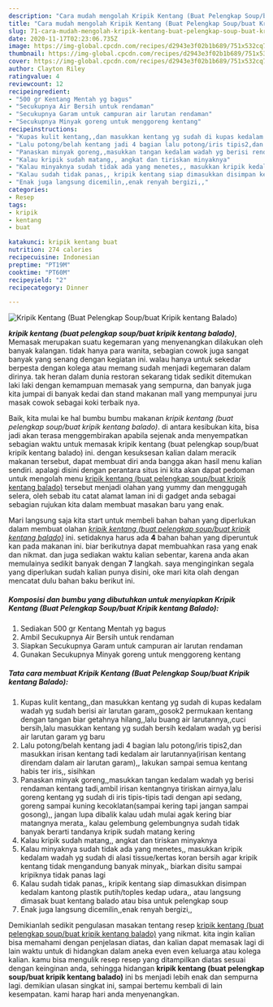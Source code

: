```yaml
---
description: "Cara mudah mengolah Kripik Kentang (Buat Pelengkap Soup/buat Kripik kentang Balado) Lezat"
title: "Cara mudah mengolah Kripik Kentang (Buat Pelengkap Soup/buat Kripik kentang Balado) Lezat"
slug: 71-cara-mudah-mengolah-kripik-kentang-buat-pelengkap-soup-buat-kripik-kentang-balado-lezat
date: 2020-11-17T02:23:06.735Z
image: https://img-global.cpcdn.com/recipes/d2943e3f02b1b689/751x532cq70/kripik-kentang-buat-pelengkap-soupbuat-kripik-kentang-balado-foto-resep-utama.jpg
thumbnail: https://img-global.cpcdn.com/recipes/d2943e3f02b1b689/751x532cq70/kripik-kentang-buat-pelengkap-soupbuat-kripik-kentang-balado-foto-resep-utama.jpg
cover: https://img-global.cpcdn.com/recipes/d2943e3f02b1b689/751x532cq70/kripik-kentang-buat-pelengkap-soupbuat-kripik-kentang-balado-foto-resep-utama.jpg
author: Clayton Riley
ratingvalue: 4
reviewcount: 12
recipeingredient:
- "500 gr Kentang Mentah yg bagus"
- "Secukupnya Air Bersih untuk rendaman"
- "Secukupnya Garam untuk campuran air larutan rendaman"
- "Secukupnya Minyak goreng untuk menggoreng kentang"
recipeinstructions:
- "Kupas kulit kentang,,dan masukkan kentang yg sudah di kupas kedalam wadah yg sudah berisi air larutan garam,,gosok2 permukaan kentang dengan tangan biar getahnya hilang,,lalu buang air larutannya,,cuci bersih,lalu masukkan kentang yg sudah bersih kedalam wadah yg berisi air larutan garam yg baru"
- "Lalu potong/belah kentang jadi 4 bagian lalu potong/iris tipis2,dan masukkan irisan kentang tadi kedalam air larutannya(irisan kentang direndam dalam air larutan garam),, lakukan sampai semua kentang habis ter iris,, sisihkan"
- "Panaskan minyak goreng,,masukkan tangan kedalam wadah yg berisi rendaman kentang tadi,ambil irisan kentangnya tiriskan airnya,lalu goreng kentang yg sudah di iris tipis-tipis tadi dengan api sedang, goreng sampai kuning kecoklatan(sampai kering tapi jangan sampai gosong),, jangan lupa dibalik kalau udah mulai agak kering biar matangnya merata,, kalau gelembung gelembungnya sudah tidak banyak berarti tandanya kripik sudah matang kering"
- "Kalau kripik sudah matang,, angkat dan tiriskan minyaknya"
- "Kalau minyaknya sudah tidak ada yang menetes,, masukkan kripik kedalam wadah yg sudah di alasi tissue/kertas koran bersih agar kripik kentang tidak mengandung banyak minyak,, biarkan disitu sampai kripiknya tidak panas lagi"
- "Kalau sudah tidak panas,, kripik kentang siap dimasukkan disimpan kedalam kantong plastik putih/toples kedap udara,, atau langsung dimasak buat kentang balado atau bisa untuk pelengkap soup"
- "Enak juga langsung dicemilin,,enak renyah bergizi,,"
categories:
- Resep
tags:
- kripik
- kentang
- buat

katakunci: kripik kentang buat 
nutrition: 274 calories
recipecuisine: Indonesian
preptime: "PT19M"
cooktime: "PT60M"
recipeyield: "2"
recipecategory: Dinner

---
```



![Kripik Kentang (Buat Pelengkap Soup/buat Kripik kentang Balado)](https://img-global.cpcdn.com/recipes/d2943e3f02b1b689/751x532cq70/kripik-kentang-buat-pelengkap-soupbuat-kripik-kentang-balado-foto-resep-utama.jpg)

<b><i>kripik kentang (buat pelengkap soup/buat kripik kentang balado)</i></b>, Memasak merupakan suatu kegemaran yang menyenangkan dilakukan oleh banyak kalangan. tidak hanya para wanita, sebagian cowok juga sangat banyak yang senang dengan kegiatan ini. walau hanya untuk sekedar berpesta dengan kolega atau memang sudah menjadi kegemaran dalam dirinya. tak heran dalam dunia restoran sekarang tidak sedikit ditemukan laki laki dengan kemampuan memasak yang sempurna, dan banyak juga kita jumpai di banyak kedai dan stand makanan mall yang mempunyai juru masak cowok sebagai koki terbaik nya.



Baik, kita mulai ke hal bumbu bumbu makanan <i>kripik kentang (buat pelengkap soup/buat kripik kentang balado)</i>. di antara kesibukan kita, bisa jadi akan terasa menggembirakan apabila sejenak anda menyempatkan sebagian waktu untuk memasak kripik kentang (buat pelengkap soup/buat kripik kentang balado) ini. dengan kesuksesan kalian dalam meracik makanan tersebut, dapat membuat diri anda bangga akan hasil menu kalian sendiri. apalagi disini dengan perantara situs ini kita akan dapat pedoman untuk mengolah menu <u>kripik kentang (buat pelengkap soup/buat kripik kentang balado)</u> tersebut menjadi olahan yang yummy dan menggugah selera, oleh sebab itu catat alamat laman ini di gadget anda sebagai sebagian rujukan kita dalam membuat masakan baru yang enak.


Mari langsung saja kita start untuk membeli bahan bahan yang diperlukan dalam membuat olahan <u><i>kripik kentang (buat pelengkap soup/buat kripik kentang balado)</i></u> ini. setidaknya harus ada <b>4</b> bahan bahan yang diperuntuk kan pada makanan ini. biar berikutnya dapat membuahkan rasa yang enak dan nikmat. dan juga sediakan waktu kalian sebentar, karena anda akan memulainya sedikit banyak dengan <b>7</b> langkah. saya menginginkan segala yang diperlukan sudah kalian punya disini, oke mari kita olah dengan mencatat dulu bahan baku berikut ini.

<!--inarticleads1-->

##### Komposisi dan bumbu yang dibutuhkan untuk menyiapkan Kripik Kentang (Buat Pelengkap Soup/buat Kripik kentang Balado):

1. Sediakan 500 gr Kentang Mentah yg bagus
1. Ambil Secukupnya Air Bersih untuk rendaman
1. Siapkan Secukupnya Garam untuk campuran air larutan rendaman
1. Gunakan Secukupnya Minyak goreng untuk menggoreng kentang




<!--inarticleads2-->

##### Tata cara membuat Kripik Kentang (Buat Pelengkap Soup/buat Kripik kentang Balado):

1. Kupas kulit kentang,,dan masukkan kentang yg sudah di kupas kedalam wadah yg sudah berisi air larutan garam,,gosok2 permukaan kentang dengan tangan biar getahnya hilang,,lalu buang air larutannya,,cuci bersih,lalu masukkan kentang yg sudah bersih kedalam wadah yg berisi air larutan garam yg baru
1. Lalu potong/belah kentang jadi 4 bagian lalu potong/iris tipis2,dan masukkan irisan kentang tadi kedalam air larutannya(irisan kentang direndam dalam air larutan garam),, lakukan sampai semua kentang habis ter iris,, sisihkan
1. Panaskan minyak goreng,,masukkan tangan kedalam wadah yg berisi rendaman kentang tadi,ambil irisan kentangnya tiriskan airnya,lalu goreng kentang yg sudah di iris tipis-tipis tadi dengan api sedang, goreng sampai kuning kecoklatan(sampai kering tapi jangan sampai gosong),, jangan lupa dibalik kalau udah mulai agak kering biar matangnya merata,, kalau gelembung gelembungnya sudah tidak banyak berarti tandanya kripik sudah matang kering
1. Kalau kripik sudah matang,, angkat dan tiriskan minyaknya
1. Kalau minyaknya sudah tidak ada yang menetes,, masukkan kripik kedalam wadah yg sudah di alasi tissue/kertas koran bersih agar kripik kentang tidak mengandung banyak minyak,, biarkan disitu sampai kripiknya tidak panas lagi
1. Kalau sudah tidak panas,, kripik kentang siap dimasukkan disimpan kedalam kantong plastik putih/toples kedap udara,, atau langsung dimasak buat kentang balado atau bisa untuk pelengkap soup
1. Enak juga langsung dicemilin,,enak renyah bergizi,,




Demikianlah sedikit pengulasan masakan tentang resep <u>kripik kentang (buat pelengkap soup/buat kripik kentang balado)</u> yang nikmat. kita ingin kalian bisa memahami dengan penjelasan diatas, dan kalian dapat memasak lagi di lain waktu untuk di hidangkan dalam aneka even even keluarga atau kolega kalian. kamu bisa mengulik resep resep yang ditampilkan diatas sesuai dengan keinginan anda, sehingga hidangan <b>kripik kentang (buat pelengkap soup/buat kripik kentang balado)</b> ini bs menjadi lebih enak dan sempurna lagi. demikian ulasan singkat ini, sampai bertemu kembali di lain kesempatan. kami harap hari anda menyenangkan.

